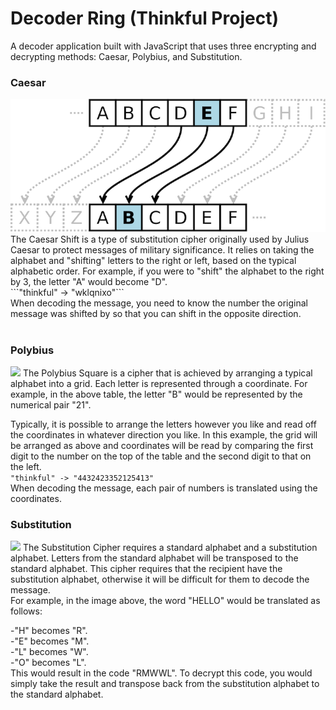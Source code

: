 # Decoder Ring (Thinkful Project)
A decoder application built with JavaScript that uses three encrypting and decrypting methods: Caesar, Polybius, and Substitution.<br />
<h3>Caesar</h3>
<img src="https://github.com/AudreyMargolis/Project-Decoder-Ring/blob/main/b6a94b251bbbe6dae7e3e84ed8be33a4-image.png" />
The Caesar Shift is a type of substitution cipher originally used by Julius Caesar to protect messages of military significance. It relies on taking the alphabet and "shifting" letters to the right or left, based on the typical alphabetic order.
For example, if you were to "shift" the alphabet to the right by 3, the letter "A" would become "D".<br />
```"thinkful" -> "wklqnixo"```<br />
When decoding the message, you need to know the number the original message was shifted by so that you can shift in the opposite direction.<br /><br />
<h3>Polybius</h3>
<img src="https://github.com/AudreyMargolis/Project-Decoder-Ring/blob/main/Capture.PNG" />
The Polybius Square is a cipher that is achieved by arranging a typical alphabet into a grid. Each letter is represented through a coordinate. For example, in the above table, the letter "B" would be represented by the numerical pair "21".

Typically, it is possible to arrange the letters however you like and read off the coordinates in whatever direction you like. In this example, the grid will be arranged as above and coordinates will be read by comparing the first digit to the number on the top of the table and the second digit to that on the left.<br />
```"thinkful" -> "4432423352125413"```<br />
When decoding the message, each pair of numbers is translated using the coordinates.
<h3>Substitution</h3>
<img src="https://github.com/AudreyMargolis/Project-Decoder-Ring/blob/main/19c12a6ee38ceddd82d75e12edf53189-image.png" />
The Substitution Cipher requires a standard alphabet and a substitution alphabet. Letters from the standard alphabet will be transposed to the standard alphabet. This cipher requires that the recipient have the substitution alphabet, otherwise it will be difficult for them to decode the message.
<br />
For example, in the image above, the word "HELLO" would be translated as follows:<br />

-"H" becomes "R".<br />
-"E" becomes "M".<br />
-"L" becomes "W".<br />
-"O" becomes "L".<br />
This would result in the code "RMWWL". To decrypt this code, you would simply take the result and transpose back from the substitution alphabet to the standard alphabet.
